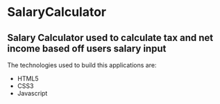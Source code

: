 # SalaryCalculator
## Salary Calculator used to calculate tax and net income based off users salary input

The technologies used to build this applications are:
- HTML5
- CSS3
- Javascript
